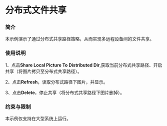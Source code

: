 # 分布式文件共享

### 简介

本示例演示了通过分布式共享路径策略，从而实现多远程设备间的文件共享。

### 使用说明

1、点击**Share Local Picture To Distributed Dir**,获取当前分布式共享路径、开启共享（将图片拷贝至分布式共享路径）。

2、点击**Refresh**，读取分布式路径下图片，并显示。

3、点击**Delete**，停止共享（将分布式共享路径下图片删掉）。

### 约束与限制

本示例仅支持在大型系统上运行。

